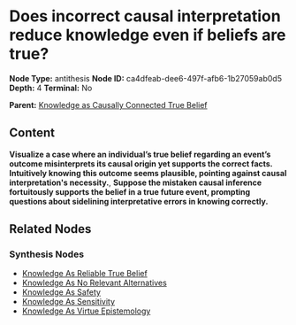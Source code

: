 # Does incorrect causal interpretation reduce knowledge even if beliefs are true?

**Node Type:** antithesis
**Node ID:** ca4dfeab-dee6-497f-afb6-1b27059ab0d5
**Depth:** 4
**Terminal:** No

**Parent:** [Knowledge as Causally Connected True Belief](knowledge-as-causally-connected-true-belief-synthesis-e9e57bbb-5493-4169-bf8d-b019c4b0c398.md)

## Content

**Visualize a case where an individual’s true belief regarding an event’s outcome misinterprets its causal origin yet supports the correct facts. Intuitively knowing this outcome seems plausible, pointing against causal interpretation's necessity.**, **Suppose the mistaken causal inference fortuitously supports the belief in a true future event, prompting questions about sidelining interpretative errors in knowing correctly.**

## Related Nodes

### Synthesis Nodes

- [Knowledge As Reliable True Belief](knowledge-as-reliable-true-belief-synthesis-cfb3a0e1-7d86-4a0d-a2b4-77c8b9a56979.md)
- [Knowledge As No Relevant Alternatives](knowledge-as-no-relevant-alternatives-synthesis-45fa9178-ec37-4a6a-8f41-704609ea13a9.md)
- [Knowledge As Safety](knowledge-as-safety-synthesis-d9b2c6fe-aed3-465d-818d-f80d731c477c.md)
- [Knowledge As Sensitivity](knowledge-as-sensitivity-synthesis-80886872-bc00-4c13-8aaf-6ac06b8fefd4.md)
- [Knowledge As Virtue Epistemology](knowledge-as-virtue-epistemology-synthesis-781cadd2-c664-4ddb-a424-a18841308303.md)
